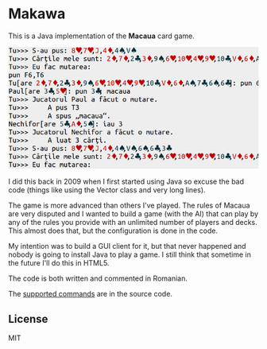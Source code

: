 # Makawa

This is a Java implementation of the **Macaua** card game.

![makawa screenshot](screenshot.png)

I did this back in 2009 when I first started using Java so excuse the bad code
(things like using the Vector class and very long lines).

The game is more advanced than others I've played. The rules of Macaua are very
disputed and I wanted to build a game (with the AI) that can play by any of the
rules you provide with an unlimited number of players and decks. This almost
does that, but the configuration is done in the code.

My intention was to build a GUI client for it, but that never happened and
nobody is going to install Java to play a game. I still think that sometime in
the future I'll do this in HTML5.

The code is both written and commented in Romanian.

The [supported commands][cmds] are in the source code.

## License

MIT

[cmds]: https://github.com/paul-nechifor/Makawa/blob/master/src/ro/minimul/makawa/JucatorUmanText.java#L78

